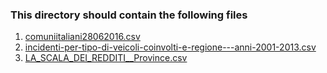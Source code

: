 ### This directory should contain the following files
1. [comuniitaliani28062016.csv](https://drive.google.com/open?id=0B83KUpHKBAtNLURzcFlKZHZZWG8)
2. [incidenti-per-tipo-di-veicoli-coinvolti-e-regione---anni-2001-2013.csv](https://drive.google.com/open?id=0B83KUpHKBAtNN2lRSjZvNXlCVjA)
3. [LA_SCALA_DEI_REDDITI__Province.csv](https://drive.google.com/open?id=0B83KUpHKBAtNS1ZEZlVRaTJyMkU)
